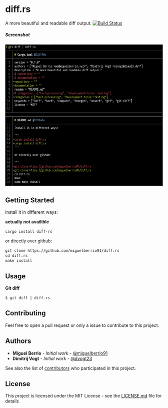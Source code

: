 # diff.rs

A more beautiful and readable diff output.
[![Build Status](https://travis-ci.org/miguelberrio91/diff-rs.svg?branch=develop)](https://travis-ci.org/miguelberrio91/diff-rs)

##### Screenshot
![Screenshot][screenshot]

[screenshot]: screenshot.png "Screenshot"

## Getting Started

Install it in different ways:

**actually not availible**
```
cargo install diff-rs
```

or directly over github:

```
git clone https://github.com/miguelberrio91/diff.rs
cd diff.rs
make install
```

## Usage

**Git diff**
```
$ git diff | diff-rs
```

## Contributing

Feel free to open a pull request or only a issue to contribute to this project.

## Authors

* **Miguel Berrio** - *Initial work* - [@miguelberrio91](https://github.com/miguelberrio91)
* **Dimitrij Vogt** - *Initial work* - [@dvogt23](https://github.com/dvogt23)

See also the list of [contributors](https://github.com/miguelberrio91/diff-rs/contributors) who participated in this project.

## License

This project is licensed under the MIT License - see the [LICENSE.md](LICENSE.md) file for details
